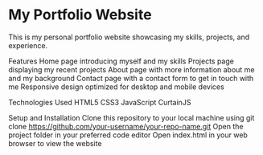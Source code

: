 # My Portfolio Website
This is my personal portfolio website showcasing my skills, projects, and experience.

Features
Home page introducing myself and my skills
Projects page displaying my recent projects
About page with more information about me and my background
Contact page with a contact form to get in touch with me
Responsive design optimized for desktop and mobile devices

Technologies Used
HTML5
CSS3
JavaScript
CurtainJS

Setup and Installation
Clone this repository to your local machine using git clone https://github.com/your-username/your-repo-name.git
Open the project folder in your preferred code editor
Open index.html in your web browser to view the website



